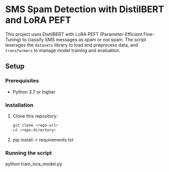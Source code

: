 # SMS Spam Detection with DistilBERT and LoRA PEFT

This project uses DistilBERT with LoRA PEFT (Parameter-Efficient Fine-Tuning) to classify SMS messages as spam or not spam. The script leverages the `datasets` library to load and preprocess data, and `transformers` to manage model training and evaluation.

## Setup

### Prerequisites

- Python 3.7 or higher

### Installation

1. Clone this repository:
   ```bash
   git clone <repo-url>
   cd <repo-directory>
   ```
2. pip install -r requirements.txt

### Running the script

python train_lora_model.py
